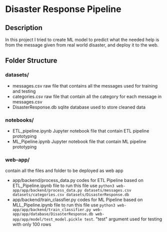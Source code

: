 # Disaster Response Pipeline

## Description

In this project I tried to create ML model to predict what the needed help is from the message given from real world disaster, and deploy it to the web.

## Folder Structure

### datasets/

- messages.csv
raw file that contains all the messages used for training and testing
- categories.csv
raw file that contain all the category for each message in messages.csv
- DisasterResponse.db
sqlite database used to store cleaned data

### notebooks/

- ETL_pipeline.ipynb
Jupyter notebook file that contain ETL pipeline prototyping
- ML_Pipeline.ipynb
Jupyter notebook file that contain ML pipeline prototyping

### web-app/

contain all the files and folder to be deployed as web app

- app/backend/process_data.py
codes for ETL Pipeline based on ETL_Pipeline.ipynb file
to run this file use `python3 web-app/app/backend/process_data.py datasets/messages.csv datasets/categories.csv datasets/DisasterResponse.db`
- app/backend/train_classfier.py
codes for ML Pipeline based on MLL_Pipeline.ipynb file
to run this file use `python3 web-app/app/backend/train_classifier.py web-app/app/database/DisasterResponse.db web-app/app/model/test_model.pickle test`. "test" argument used for testing with only 100 rows
